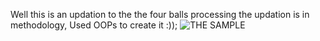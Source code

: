 Well this is an updation to the the four balls processing the updation is in methodology, Used OOPs to create it :));
![THE SAMPLE]()
